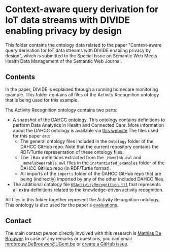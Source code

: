 # Context-aware query derivation for IoT data streams with DIVIDE enabling privacy by design

This folder contains the ontology data related to the paper "Context-aware query derivation for IoT data streams with DIVIDE enabling privacy by design", which is submitted to the Special Issue on Semantic Web Meets Health Data Management of the Semantic Web Journal.

## Contents

In the paper, DIVIDE is explained through a running homecare monitoring example. This folder contains all files of the Activity Recognition ontology that is being used for this example.

The Activity Recognition ontology contains two parts:

- A snapshot of the [DAHCC ontology](https://github.com/predict-idlab/DAHCC-Sources). This ontology contains definitions to perform Data Analytics in Health and Connected Care. More information about the DAHCC ontology is available via [this website](https://dahcc.idlab.ugent.be) The files used for this paper are:
  - The general ontology files included in the `Ontology` folder of the DAHCC GitHub repo. Note that the current repository contains the RDF/Turtle representation of these ontology files.
  - The TBox definitions extracted from the `_Homelab.owl` and `_HomelabWearable.owl` files in the `instantiated_examples` folder of the DAHCC GitHub repo (in RDF/Turtle format).
  - All imports of the `imports` folder of the DAHCC GitHub repo that are being (indirectly) imported by any of the other included DAHCC files.
- The additional ontology file [`KBActivityRecognition.ttl`](KBActivityRecognition.ttl) that represents all extra definitions related to the knowledge-driven activity recognition.

All files in this folder together represent the Activity Recognition ontology. 
This ontology is also used for the paper's [evaluations](../evaluations).

## Contact
 
The main contact person directly involved with this research is [Mathias De Brouwer](https://www.linkedin.com/in/mathiasdebrouwer/). In case of any remarks or questions, you can email [mrdbrouw.DeBrouwer@UGent.be](mailto:mrdbrouw.DeBrouwer@UGent.be) or [create a GitHub issue](../../../../issues/new).
